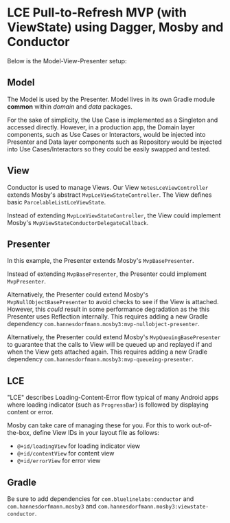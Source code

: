 # LCE Pull-to-Refresh MVP (with ViewState) using Dagger, Mosby and Conductor

Below is the Model-View-Presenter setup:

## Model

The Model is used by the Presenter. Model lives in its own Gradle module **common** within *domain* and *data* packages.

For the sake of simplicity, the Use Case is implemented as a Singleton and accessed directly. However, in a production app, the Domain layer components, such as Use Cases or Interactors, would be injected into Presenter and Data layer components such as Repository would be injected into Use Cases/Interactors so they could be easily swapped and tested.

## View

Conductor is used to manage Views. Our View `NotesLceViewController` extends Mosby's abstract `MvpLceViewStateController`. The View defines basic `ParcelableListLceViewState`. 

Instead of extending `MvpLceViewStateController`, the View could implement Mosby's `MvpViewStateConductorDelegateCallback`. 
 
## Presenter

In this example, the Presenter extends Mosby's `MvpBasePresenter`.

Instead of extending `MvpBasePresenter`, the Presenter could implement `MvpPresenter`.

Alternatively, the Presenter could extend Mosby's `MvpNullObjectBasePresenter` to avoid checks to see if the View is attached. However, this *could* result in some performance degradation as the this Presenter uses Reflection internally. This requires adding a new Gradle dependency `com.hannesdorfmann.mosby3:mvp-nullobject-presenter`.

Alternatively, the Presenter could extend Mosby's `MvpQueuingBasePresenter` to guarantee that the calls to View will be queued up and replayed if and when the View gets attached again. This requires adding a new Gradle dependency `com.hannesdorfmann.mosby3:mvp-queueing-presenter`.

## LCE
"LCE" describes Loading-Content-Error flow typical of many Android apps where loading indicator (such as `ProgressBar`) is followed by displaying content or error. 

Mosby can take care of managing these for you. For this to work out-of-the-box, define View IDs in your layout file as follows:
* `@+id/loadingView` for loading indicator view
* `@+id/contentView` for content view
* `@+id/errorView` for error view

## Gradle

Be sure to add dependencies for `com.bluelinelabs:conductor` and `com.hannesdorfmann.mosby3` and `com.hannesdorfmann.mosby3:viewstate-conductor`.
